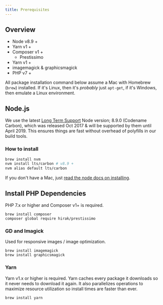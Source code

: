 ```yaml
---
title: Prerequisites
---
```


## Overview

- Node v8.9 + 
- Yarn v1 +
- Composer v1 +
    - Prestissimo
- Yarn v1 +
- imagemagick & graphicsmagick
- PHP v7 +

All package installation command below assume a Mac with Homebrew (`brew`) installed. If it's Linux, then it's *probably* just `apt-get`, if it's Windows, then emulate a Linux environment. 

## Node.js

We use the latest [Long Term Support](https://github.com/nodejs/Release) Node version; 8.9.0 (Codename Carbon), which was released Oct 2017 & will be supported by them until April 2019. This ensures things are fast without overhead of polyfills in our build tools.

### How to install
  
```bash
brew install nvm
nvm install lts/carbon # v8.9 +
nvm alias default lts/carbon
```

If you don't have a Mac, just [read the node docs on installing](https://nodejs.org).

## Install PHP Dependencies

PHP 7.x or higher and Composer v1+ is required.

```
brew install composer
composer global require hirak/prestissimo
```

### GD and Imagick

Used for responsive images / image optimization.

```
brew install imagemagick
brew install graphicsmagick
```

### Yarn

Yarn v1.x or higher is required. Yarn caches every package it downloads so it never needs to download it again. It also parallelizes operations to maximize resource utilization so install times are faster than ever.

```
brew install yarn
```
